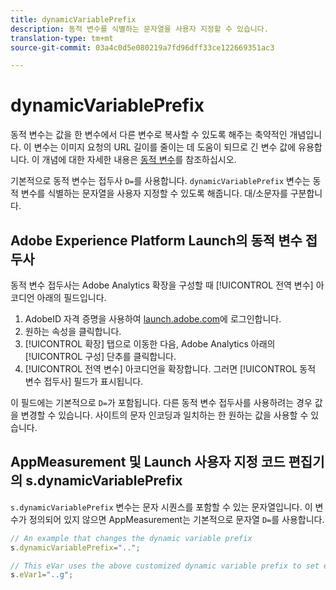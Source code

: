 ```yaml
---
title: dynamicVariablePrefix
description: 동적 변수를 식별하는 문자열을 사용자 지정할 수 있습니다.
translation-type: tm+mt
source-git-commit: 03a4c0d5e080219a7fd96dff33ce122669351ac3

---
```



# dynamicVariablePrefix

동적 변수는 값을 한 변수에서 다른 변수로 복사할 수 있도록 해주는 축약적인 개념입니다. 이 변수는 이미지 요청의 URL 길이를 줄이는 데 도움이 되므로 긴 변수 값에 유용합니다. 이 개념에 대한 자세한 내용은 [동적 변수](../page-vars/dynamic-variables.md)를 참조하십시오.

기본적으로 동적 변수는 접두사 `D=`를 사용합니다. `dynamicVariablePrefix` 변수는 동적 변수를 식별하는 문자열을 사용자 지정할 수 있도록 해줍니다. 대/소문자를 구분합니다.

## Adobe Experience Platform Launch의 동적 변수 접두사

동적 변수 접두사는 Adobe Analytics 확장을 구성할 때 [!UICONTROL 전역 변수] 아코디언 아래의 필드입니다.

1. AdobeID 자격 증명을 사용하여 [launch.adobe.com](https://launch.adobe.com)에 로그인합니다.
2. 원하는 속성을 클릭합니다.
3. [!UICONTROL 확장] 탭으로 이동한 다음, Adobe Analytics 아래의 [!UICONTROL 구성] 단추를 클릭합니다.
4. [!UICONTROL 전역 변수] 아코디언을 확장합니다. 그러면 [!UICONTROL 동적 변수 접두사] 필드가 표시됩니다.

이 필드에는 기본적으로 `D=`가 포함됩니다. 다른 동적 변수 접두사를 사용하려는 경우 값을 변경할 수 있습니다. 사이트의 문자 인코딩과 일치하는 한 원하는 값을 사용할 수 있습니다.

## AppMeasurement 및 Launch 사용자 지정 코드 편집기의 s.dynamicVariablePrefix

`s.dynamicVariablePrefix` 변수는 문자 시퀀스를 포함할 수 있는 문자열입니다. 이 변수가 정의되어 있지 않으면 AppMeasurement는 기본적으로 문자열 `D=`를 사용합니다.

```js
// An example that changes the dynamic variable prefix
s.dynamicVariablePrefix="..";

// This eVar uses the above customized dynamic variable prefix to set eVar to page URL
s.eVar1="..g";
```
